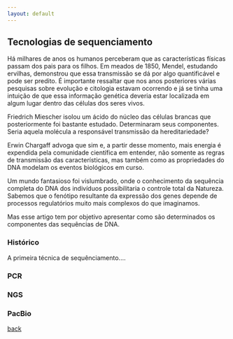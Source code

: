 ```yaml
---
layout: default
---
```


## Tecnologias de sequenciamento


Há milhares de anos os humanos perceberam que as características físicas passam dos pais para os filhos. Em meados de 1850, Mendel, estudando ervilhas, demonstrou que essa transmissão se dá por algo quantificável e pode ser predito. É importante ressaltar que nos anos posteriores várias pesquisas sobre evolução e citologia estavam ocorrendo e já se tinha uma intuição de que essa informação genética deveria estar localizada em algum lugar dentro das células dos seres vivos. 

Friedrich Miescher isolou um ácido do núcleo das células brancas que posteriormente foi bastante estudado. Determinaram seus componentes. Seria aquela molécula a responsável transmissão da hereditariedade?

Erwin Chargaff advoga que sim e, a partir desse momento, mais energia é expendida pela comunidade científica em entender, não somente as regras de transmissão das características, mas também como as propriedades do DNA modelam os eventos biológicos em curso.

Um mundo fantasioso foi vislumbrado, onde o conhecimento da sequência completa do DNA dos indivíduos possibilitaria o controle total da Natureza. Sabemos que o fenótipo resultante da expressão dos genes depende de processos regulatórios muito mais complexos do que imaginamos.

Mas esse artigo tem por objetivo apresentar como são determinados os componentes das sequências de DNA.

### Histórico
A primeira técnica de sequênciamento....

### PCR

### NGS

### PacBio









 





 
 



[back](./)


